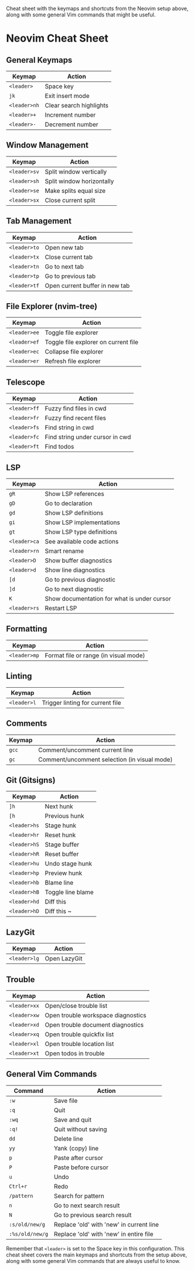 Cheat sheet with the keymaps and shortcuts from the Neovim setup above, along with some general Vim commands that might be useful.

# Neovim Cheat Sheet

## General Keymaps

| Keymap | Action |
|--------|--------|
| `<leader>` | Space key |
| `jk` | Exit insert mode |
| `<leader>nh` | Clear search highlights |
| `<leader>+` | Increment number |
| `<leader>-` | Decrement number |

## Window Management

| Keymap | Action |
|--------|--------|
| `<leader>sv` | Split window vertically |
| `<leader>sh` | Split window horizontally |
| `<leader>se` | Make splits equal size |
| `<leader>sx` | Close current split |

## Tab Management

| Keymap | Action |
|--------|--------|
| `<leader>to` | Open new tab |
| `<leader>tx` | Close current tab |
| `<leader>tn` | Go to next tab |
| `<leader>tp` | Go to previous tab |
| `<leader>tf` | Open current buffer in new tab |

## File Explorer (nvim-tree)

| Keymap | Action |
|--------|--------|
| `<leader>ee` | Toggle file explorer |
| `<leader>ef` | Toggle file explorer on current file |
| `<leader>ec` | Collapse file explorer |
| `<leader>er` | Refresh file explorer |

## Telescope

| Keymap | Action |
|--------|--------|
| `<leader>ff` | Fuzzy find files in cwd |
| `<leader>fr` | Fuzzy find recent files |
| `<leader>fs` | Find string in cwd |
| `<leader>fc` | Find string under cursor in cwd |
| `<leader>ft` | Find todos |

## LSP

| Keymap | Action |
|--------|--------|
| `gR` | Show LSP references |
| `gD` | Go to declaration |
| `gd` | Show LSP definitions |
| `gi` | Show LSP implementations |
| `gt` | Show LSP type definitions |
| `<leader>ca` | See available code actions |
| `<leader>rn` | Smart rename |
| `<leader>D` | Show buffer diagnostics |
| `<leader>d` | Show line diagnostics |
| `[d` | Go to previous diagnostic |
| `]d` | Go to next diagnostic |
| `K` | Show documentation for what is under cursor |
| `<leader>rs` | Restart LSP |

## Formatting

| Keymap | Action |
|--------|--------|
| `<leader>mp` | Format file or range (in visual mode) |

## Linting

| Keymap | Action |
|--------|--------|
| `<leader>l` | Trigger linting for current file |

## Comments

| Keymap | Action |
|--------|--------|
| `gcc` | Comment/uncomment current line |
| `gc` | Comment/uncomment selection (in visual mode) |

## Git (Gitsigns)

| Keymap | Action |
|--------|--------|
| `]h` | Next hunk |
| `[h` | Previous hunk |
| `<leader>hs` | Stage hunk |
| `<leader>hr` | Reset hunk |
| `<leader>hS` | Stage buffer |
| `<leader>hR` | Reset buffer |
| `<leader>hu` | Undo stage hunk |
| `<leader>hp` | Preview hunk |
| `<leader>hb` | Blame line |
| `<leader>hB` | Toggle line blame |
| `<leader>hd` | Diff this |
| `<leader>hD` | Diff this ~ |

## LazyGit

| Keymap | Action |
|--------|--------|
| `<leader>lg` | Open LazyGit |

## Trouble

| Keymap | Action |
|--------|--------|
| `<leader>xx` | Open/close trouble list |
| `<leader>xw` | Open trouble workspace diagnostics |
| `<leader>xd` | Open trouble document diagnostics |
| `<leader>xq` | Open trouble quickfix list |
| `<leader>xl` | Open trouble location list |
| `<leader>xt` | Open todos in trouble |

## General Vim Commands

| Command | Action |
|---------|--------|
| `:w` | Save file |
| `:q` | Quit |
| `:wq` | Save and quit |
| `:q!` | Quit without saving |
| `dd` | Delete line |
| `yy` | Yank (copy) line |
| `p` | Paste after cursor |
| `P` | Paste before cursor |
| `u` | Undo |
| `Ctrl+r` | Redo |
| `/pattern` | Search for pattern |
| `n` | Go to next search result |
| `N` | Go to previous search result |
| `:s/old/new/g` | Replace 'old' with 'new' in current line |
| `:%s/old/new/g` | Replace 'old' with 'new' in entire file |



Remember that `<leader>` is set to the Space key in this configuration. This cheat sheet covers the main keymaps and shortcuts from the setup above, along with some general Vim commands that are always useful to know.
